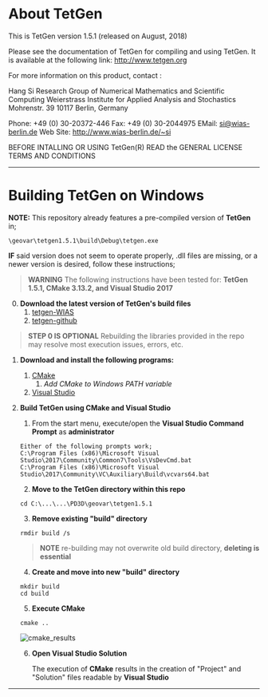 
# About TetGen #
This is TetGen version 1.5.1 (released on August, 2018)

Please see the documentation of TetGen for compiling and using TetGen.
It is available at the following link:
http://www.tetgen.org

For more information on this product, contact :

  Hang Si
  Research Group of Numerical Mathematics and Scientific Computing
  Weierstrass Institute for Applied Analysis and Stochastics
  Mohrenstr. 39
  10117 Berlin, Germany

 Phone: +49 (0) 30-20372-446   Fax: +49 (0) 30-2044975
 EMail: <si@wias-berlin.de>
 Web Site: http://www.wias-berlin.de/~si

BEFORE INTALLING OR USING TetGen(R) READ the 
GENERAL LICENSE TERMS AND CONDITIONS

---

# Building TetGen on Windows #
**NOTE:** This repository already features a pre-compiled version of **TetGen** in;
```
\geovar\tetgen1.5.1\build\Debug\tetgen.exe
```
**IF** said version does not seem to operate properly, .dll files are missing, or a newer version is desired, follow these instructions;
> **WARNING** The following instructions have been tested for: **TetGen 1.5.1, CMake 3.13.2, and Visual Studio 2017**

0.  **Download the latest version of TetGen's build files**
    1.   [tetgen-WIAS](http://wias-berlin.de/software/index.jsp?id=TetGen&lang=1#Download)
    2.   [tetgen-github](https://github.com/ufz/tetgen)
> **STEP 0 IS OPTIONAL** Rebuilding the libraries provided in the repo may resolve most execution issues, errors, etc.

1.  **Download and install the following programs:**
    1.  [CMake](https://cmake.org/download/)
        1.  _Add CMake to Windows PATH variable_
    2.  [Visual Studio](https://visualstudio.microsoft.com/vs/community/)
    
2.  **Build TetGen using CMake and Visual Studio**
    1.  From the start menu, execute/open the **Visual Studio Command Prompt** as **administrator**
      ```
      Either of the following prompts work;
      C:\Program Files (x86)\Microsoft Visual Studio\2017\Community\Common7\Tools\VsDevCmd.bat
      C:\Program Files (x86)\Microsoft Visual Studio\2017\Community\VC\Auxiliary\Build\vcvars64.bat
      ```
    2.  **Move to the TetGen directory within this repo**
      ```
      cd C:\...\...\PD3D\geovar\tetgen1.5.1
      ```
    3.  **Remove existing "build" directory**
      ```
      rmdir build /s
      ```
      > **NOTE** re-building may not overwrite old build directory, **deleting is essential**
    4.  **Create and move into new "build" directory**
      ```
      mkdir build
      cd build
      ```
    5.  **Execute CMake**
      ```
      cmake ..
      ```
      ![cmake_results](https://github.com/pd3d/geovar/blob/win2/tetgen1.5.1/cmake_results.PNG)
    
    6.  **Open Visual Studio Solution**
    
        The execution of **CMake** results in the creation of "Project" and "Solution" files readable by **Visual Studio**
    
     
---
